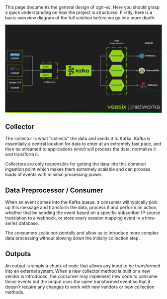 This page documents the general design of cgn-ec. Here you should grasp a quick understanding on how the project is structured. Firstly, here is a basic overview diagram of the full solution before we go into more depth:

![Basic Architecture Overview](../img/veesix_networks_cgn_logging.png)

## Collector

The collector is what "collects" the data and sends it to Kafka. Kafka is essentially a central location for data to enter at an extremely fast pace, and then be streamed to applications which will process the data, normalize it and transform it.

Collectors are only responsible for getting the data into this common ingestion point which makes them extremely scalable and can process loads of events with minimal processing power.

## Data Preprocessor / Consumer

When an event comes into the Kafka queue, a consumer will typically pick up this message and transform the data, process it and perform an action, whether that be sending the event based on a specific subscriber IP source translation to a webhook, or store every session mapping event in a time-series database.

The consumers scale horiziontally and allow us to introduce more complex data processing without slowing down the initially collection step.

## Outputs

An output is simply a chunk of code that allows any input to be transformed into an external system. When a new collector method is built or a new vendor is introduced, the consumer may implement new code to consume these events but the output uses the same transformed event so that it doesn't require any changes to work with new vendors or new collection methods.